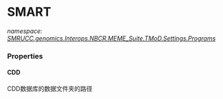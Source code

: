 ﻿# SMART
_namespace: [SMRUCC.genomics.Interops.NBCR.MEME_Suite.TMoD.Settings.Programs](./index.md)_






### Properties

#### CDD
CDD数据库的数据文件夹的路径
